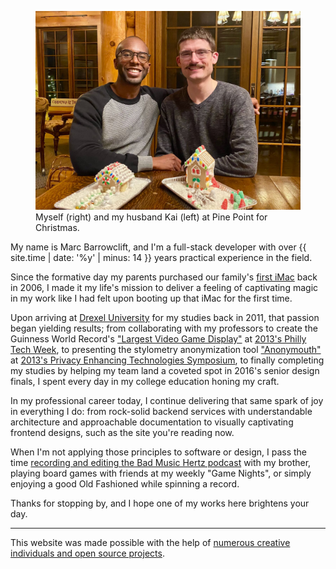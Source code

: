 <figure class="inline shadow">
    <picture>
        <source type="image/webp" srcset="images/portrait.webp">
        <img title="Selfie of myself with my husband, Kai" alt="Selfie of myself with my husband, Kai" src="images/portrait.jpg">
    </picture>
    <figcaption>
        Myself (right) and my husband Kai (left) at Pine Point for Christmas.
    </figcaption>
</figure>

My name is Marc Barrowclift, and I'm a full-stack developer with over {{ site.time | date: '%y' | minus: 14 }} years practical experience in the field.

Since the formative day my parents purchased our family's [first iMac](https://en.wikipedia.org/wiki/IMac_(Intel-based)#1st_generation:_Polycarbonate_iMac) back in 2006, I made it my life's mission to deliver a feeling of captivating magic in my work like I had felt upon booting up that iMac for the first time.

Upon arriving at [Drexel University](http://drexel.edu/) for my studies back in 2011, that passion began yielding results; from collaborating with my professors to create the Guinness World Record's ["Largest Video Game Display"](http://www.guinnessworldrecords.com/world-records/largest-architectural-videogame-display) at [2013's Philly Tech Week](https://knightfoundation.org/articles/philly-tech-week-and-pong/), to presenting the stylometry anonymization tool ["Anonymouth"](https://psal.cs.drexel.edu/index.php/Main_Page) at [2013's Privacy Enhancing Technologies Symposium](http://petools.soic.indiana.edu/), to finally completing my studies by helping my team land a coveted spot in 2016's senior design finals, I spent every day in my college education honing my craft.

In my professional career today, I continue delivering that same spark of joy in everything I do: from rock-solid backend services with understandable architecture and approachable documentation to visually captivating frontend designs, such as the site you're reading now.

When I'm not applying those principles to software or design, I pass the time [recording and editing the Bad Music Hertz podcast](https://badmusichertz.com/) with my brother, playing board games with friends at my weekly "Game Nights", or simply enjoying a good Old Fashioned while spinning a record.

Thanks for stopping by, and I hope one of my works here brightens your day.

-----

This website was made possible with the help of [numerous creative individuals and open source projects](http://localhost:4000/about/shoutouts/).